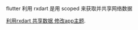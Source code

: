  
 flutter 利用 rxdart 是用 scoped 来获取并共享网络数据
 
  [利用rxdart 共享数据 修改app主题](https://github.com/lizhuoyuan/flutter_rxdart).